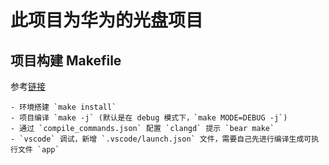 # 此项目为华为的光盘项目

## 项目构建 Makefile 

参考[链接](https://github.com/remonbonbon/makefile-example)
    
    - 环境搭建 `make install`
    - 项目编译 `make -j` (默认是在 debug 模式下，`make MODE=DEBUG -j`)
    - 通过 `compile_commands.json` 配置 `clangd` 提示 `bear make`
    - `vscode` 调试，新增 `.vscode/launch.json` 文件，需要自己先进行编译生成可执行文件 `app`